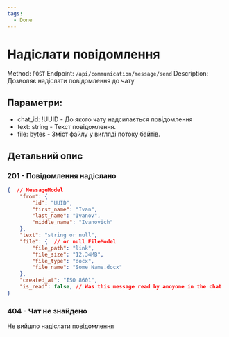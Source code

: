 ```yaml
---
tags:
  - Done
---
```

# Надіслати повідомлення

Method: `POST`
Endpoint: `/api/communication/message/send`
Description: Дозволяє надіслати повідомлення до чату

## Параметри:
- chat_id: !UUID - До якого чату надсилається повідомлення
- text: string - Текст повідомлення.
- file: bytes - Зміст файлу у вигляді потоку байтів.

## Детальний опис

### 201 - Повідомлення надіслано
```json
{  // MessageModel
	"from": {
		"id": "UUID",
		"first_name": "Ivan",
		"last_name": "Ivanov",
		"middle_name": "Ivanovich"
	},
	"text": "string or null",
	"file": {  // or null FileModel
		"file_path": "link",
		"file_size": "12.34MB",
		"file_type": "docx",
		"file_name": "Some Name.docx"
	},
	"created_at": "ISO 8601",
	"is_read": false, // Was this message read by anoyone in the chat
}
```

### 404 - Чат не знайдено
Не вийшло надіслати повідомлення